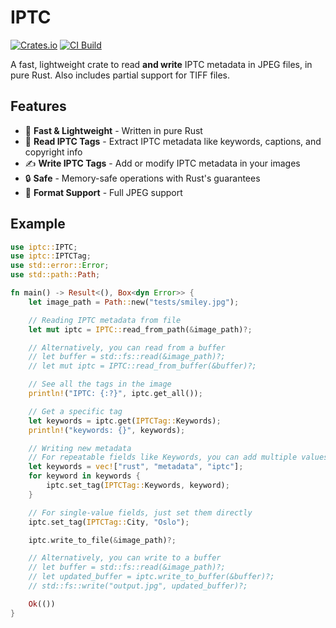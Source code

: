 # IPTC

[![Crates.io](https://img.shields.io/crates/v/iptc)](https://crates.io/crates/iptc)
[![CI Build](https://github.com/alvinometric/iptc/actions/workflows/rust.yml/badge.svg)](https://github.com/alvinometric/iptc/actions/workflows/rust.yml)

A fast, lightweight crate to read **and write** IPTC metadata in JPEG files, in pure Rust. Also includes partial support for TIFF files.

## Features

- 🚀 **Fast & Lightweight** - Written in pure Rust
- 📖 **Read IPTC Tags** - Extract IPTC metadata like keywords, captions, and copyright info
- ✍️ **Write IPTC Tags** - Add or modify IPTC metadata in your images
- 🔒 **Safe** - Memory-safe operations with Rust's guarantees
- 📸 **Format Support** - Full JPEG support

## Example

```rs
use iptc::IPTC;
use iptc::IPTCTag;
use std::error::Error;
use std::path::Path;

fn main() -> Result<(), Box<dyn Error>> {
    let image_path = Path::new("tests/smiley.jpg");

    // Reading IPTC metadata from file
    let mut iptc = IPTC::read_from_path(&image_path)?;

    // Alternatively, you can read from a buffer
    // let buffer = std::fs::read(&image_path)?;
    // let mut iptc = IPTC::read_from_buffer(&buffer)?;

    // See all the tags in the image
    println!("IPTC: {:?}", iptc.get_all());

    // Get a specific tag
    let keywords = iptc.get(IPTCTag::Keywords);
    println!("keywords: {}", keywords);

    // Writing new metadata
    // For repeatable fields like Keywords, you can add multiple values
    let keywords = vec!["rust", "metadata", "iptc"];
    for keyword in keywords {
        iptc.set_tag(IPTCTag::Keywords, keyword);
    }

    // For single-value fields, just set them directly
    iptc.set_tag(IPTCTag::City, "Oslo");

    iptc.write_to_file(&image_path)?;

    // Alternatively, you can write to a buffer
    // let buffer = std::fs::read(&image_path)?;
    // let updated_buffer = iptc.write_to_buffer(&buffer)?;
    // std::fs::write("output.jpg", updated_buffer)?;

    Ok(())
}
```
